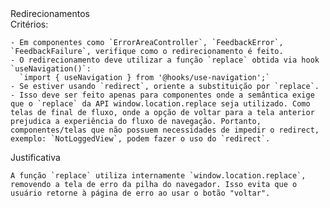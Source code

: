 <instructions>
  <directive>Redirecionamentos</directive>

  <section>
    Critérios:

    - Em componentes como `ErrorAreaController`, `FeedbackError`, `FeedbackFailure`, verifique como o redirecionamento é feito.
    - O redirecionamento deve utilizar a função `replace` obtida via hook `useNavigation()`:
      `import { useNavigation } from '@hooks/use-navigation';`
    - Se estiver usando `redirect`, oriente a substituição por `replace`.
    - Isso deve ser feito apenas para componentes onde a semântica exige que o `replace` da API window.location.replace seja utilizado. Como telas de final de fluxo, onde a opção de voltar para a tela anterior prejudica a experiência do fluxo de navegação. Portanto, componentes/telas que não possuem necessidades de impedir o redirect, exemplo: `NotLoggedView`, podem fazer o uso do `redirect`.
  </section>

  <section>
    Justificativa 

    A função `replace` utiliza internamente `window.location.replace`, removendo a tela de erro da pilha do navegador. Isso evita que o usuário retorne à página de erro ao usar o botão "voltar".
  </section>
</instructions>
